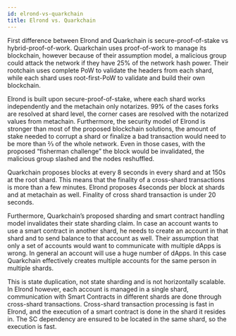 ```yaml
---
id: elrond-vs-quarkchain
title: Elrond vs. Quarkchain
---
```


First difference between Elrond and Quarkchain is secure-proof-of-stake vs hybrid-proof-of-work. Quarkchain uses proof-of-work to manage its blockchain, however because of their assumption model, a malicious group could attack the network if they have 25% of the network hash power. Their rootchain uses complete PoW to validate the headers from each shard, while each shard uses root-first-PoW to validate and build their own blockchain.

Elrond is built upon secure-proof-of-stake, where each shard works independently and the metachain only notarizes. 99% of the cases forks are resolved at shard level, the corner cases are resolved with the notarized values from metachain. Furthermore, the security model of Elrond is stronger than most of the proposed blockchain solutions, the amount of stake needed to corrupt a shard or finalize a bad transaction would need to be more than ⅔ of the whole network. Even in those cases, with the proposed “fisherman challenge” the block would be invalidated, the malicious group slashed and the nodes reshuffled.

Quarkchain proposes blocks at every 8 seconds in every shard and at 150s at the root shard. This means that the finality of a cross-shard transactions is more than a few minutes. Elrond proposes 4seconds per block at shards and at metachain as well. Finality of cross shard transaction is under 20 seconds.

Furthermore, Quarkchain’s proposed sharding and smart contract handling model invalidates their state sharding claim. In case an account wants to use a smart contract in another shard, he needs to create an account in that shard and to send balance to that account as well. Their assumption that only a set of accounts would want to communicate with multiple dApps is wrong. In general an account will use a huge number of dApps. In this case Quarkchain effectively creates multiple accounts for the same person in multiple shards.

This is state duplication, not state sharding and is not horizontally scalable. In Elrond however, each account is managed in a single shard, communication with Smart Contracts in different shards are done through cross-shard transactions. Cross-shard transaction processing is fast in Elrond, and the execution of a smart contract is done in the shard it resides in. The SC dependency are ensured to be located in the same shard, so the execution is fast.
